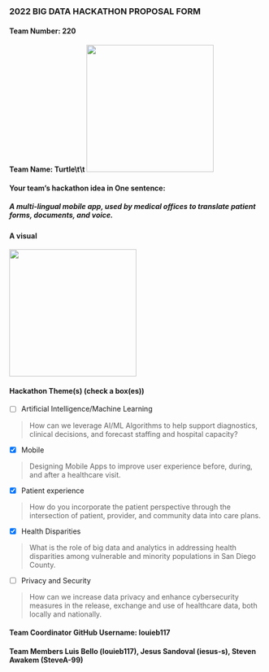 ### 2022 BIG DATA HACKATHON PROPOSAL FORM

#### Team Number: 220  

#### Team Name: Turtle\t\t     <img src = "https://user-images.githubusercontent.com/23516216/195511513-eacb62a6-82a2-49e9-9206-1d0b42023358.png" width="250" height="250">

  
#### Your team’s hackathon idea in One sentence:
##### A multi-lingual mobile app, used by medical offices to translate patient forms, documents, and voice.   


#### A visual
<img src = "https://user-images.githubusercontent.com/114720772/195996910-3c43b6c8-5bb3-49ce-8540-ac5dd66e953f.png" width="250" height="250">


 

#### Hackathon Theme(s) (check a box(es))
- [ ] Artificial Intelligence/Machine Learning 
> How can we leverage AI/ML Algorithms to help support diagnostics, clinical decisions, and forecast staffing and hospital capacity?
- [X] Mobile
> Designing Mobile Apps to improve user experience before, during, and after a healthcare visit.
- [X] Patient experience
> How do you incorporate the patient perspective through the intersection of patient, provider, and community data into care plans.
- [X] Health Disparities
> What is the role of big data and analytics in addressing health disparities among vulnerable and minority populations in San Diego County.
- [ ] Privacy and Security
> How can we increase data privacy and enhance cybersecurity measures in the release, exchange and use of healthcare data, both locally and nationally.

#### Team Coordinator GitHub Username: louieb117

#### Team Members Luis Bello (louieb117), Jesus Sandoval (iesus-s), Steven Awakem (SteveA-99) 

